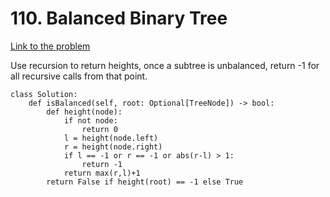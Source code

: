 # 110. Balanced Binary Tree
[Link to the problem](https://leetcode.com/problems/balanced-binary-tree/)

Use recursion to return heights, once a subtree is unbalanced, return -1 for all recursive calls from that point.

```
class Solution:
    def isBalanced(self, root: Optional[TreeNode]) -> bool:
        def height(node):
            if not node:
                return 0
            l = height(node.left)
            r = height(node.right)
            if l == -1 or r == -1 or abs(r-l) > 1:
                return -1
            return max(r,l)+1
        return False if height(root) == -1 else True
```
